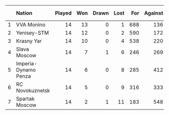 |    | Nation               |   Played |   Won |   Drawn |   Lost |   For |   Against |   Difference |   Table points |
|---:|:---------------------|---------:|------:|--------:|-------:|------:|----------:|-------------:|---------------:|
|  1 | VVA Monino           |       14 |    13 |       0 |      1 |   688 |       136 |          552 |             52 |
|  2 | Yenisey-STM          |       14 |    12 |       0 |      2 |   590 |       172 |          418 |             50 |
|  3 | Krasny Yar           |       14 |    10 |       0 |      4 |   538 |       220 |          318 |             44 |
|  4 | Slava Moscow         |       14 |     7 |       1 |      6 |   246 |       269 |          -23 |             36 |
|  5 | Imperia-Dynamo Penza |       14 |     6 |       0 |      8 |   285 |       412 |         -127 |             32 |
|  6 | RC Novokuznetsk      |       14 |     5 |       0 |      9 |   316 |       333 |          -17 |             29 |
|  7 | Spartak Moscow       |       14 |     2 |       1 |     11 |   183 |       548 |         -365 |             21 |